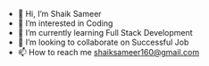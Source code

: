 - 👋 Hi, I’m Shaik Sameer
- 👀 I’m interested in Coding
- 🌱 I’m currently learning Full Stack Development
- 💞️ I’m looking to collaborate on Successful Job
- 📫 How to reach me shaiksameer160@gmail.com

<!---
shaiksameer1604/shaiksameer1604 is a ✨ special ✨ repository because its `README.md` (this file) appears on your GitHub profile.
You can click the Preview link to take a look at your changes.
--->
